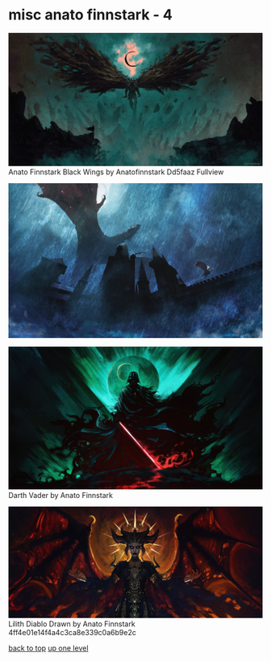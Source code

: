 # misc anato finnstark - 4
[![Anato Finnstark Black Wings by Anatofinnstark Dd5faaz Fullview](/desktop/misc%20anato%20finnstark/anato-finnstark-black-wings-by-anatofinnstark-dd5faaz-fullview.jpg "Anato Finnstark Black Wings by Anatofinnstark Dd5faaz Fullview")](/desktop/misc%20anato%20finnstark/anato-finnstark-black-wings-by-anatofinnstark-dd5faaz-fullview.jpg)\
Anato Finnstark Black Wings by Anatofinnstark Dd5faaz Fullview

[![anato-finnstark-web-pe4tit.jpg](/desktop/misc%20anato%20finnstark/anato-finnstark-web-pe4tit.jpg "anato-finnstark-web-pe4tit.jpg")](/desktop/misc%20anato%20finnstark/anato-finnstark-web-pe4tit.jpg)

[![Darth Vader by Anato Finnstark](/desktop/misc%20anato%20finnstark/darth%20vader%20by%20anato%20finnstark.jpg "Darth Vader by Anato Finnstark")](/desktop/misc%20anato%20finnstark/darth%20vader%20by%20anato%20finnstark.jpg)\
Darth Vader by Anato Finnstark

[![ Lilith Diablo Drawn by Anato Finnstark 4ff4e01e14f4a4c3ca8e339c0a6b9e2c](/desktop/misc%20anato%20finnstark/lilith_diablo_drawn_by_anato_finnstark__4ff4e01e14f4a4c3ca8e339c0a6b9e2c.jpg " Lilith Diablo Drawn by Anato Finnstark 4ff4e01e14f4a4c3ca8e339c0a6b9e2c")](/desktop/misc%20anato%20finnstark/lilith_diablo_drawn_by_anato_finnstark__4ff4e01e14f4a4c3ca8e339c0a6b9e2c.jpg)\
 Lilith Diablo Drawn by Anato Finnstark 4ff4e01e14f4a4c3ca8e339c0a6b9e2c



[back to top](#)
[up one level](/desktop/README.MD)
